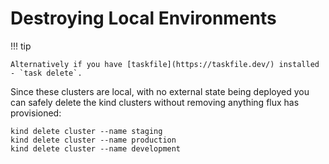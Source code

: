 # Destroying Local Environments

!!! tip

    Alternatively if you have [taskfile](https://taskfile.dev/) installed - `task delete`.

Since these clusters are local, with no external state being deployed you can safely delete the kind clusters without removing anything flux has provisioned:

```shell
kind delete cluster --name staging
kind delete cluster --name production
kind delete cluster --name development
```
